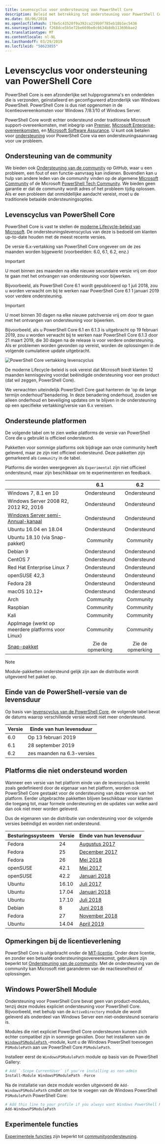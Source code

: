 ```yaml
---
title: Levenscyclus voor ondersteuning van PowerShell Core
description: Beleid met betrekking tot ondersteuning voor PowerShell Core
ms.date: 08/06/2018
ms.openlocfilehash: 178e5c43520f9a392ca219b9f785eb18b1ec5436
ms.sourcegitcommit: f268dce5b5e72be669be0c6634b8db11369bbae2
ms.translationtype: MT
ms.contentlocale: nl-NL
ms.lasthandoff: 03/29/2019
ms.locfileid: "58623855"
---
```

# <a name="powershell-core-support-lifecycle"></a>Levenscyclus voor ondersteuning van PowerShell Core

PowerShell Core is een afzonderlijke set hulpprogramma's en onderdelen die is verzonden, geïnstalleerd en geconfigureerd afzonderlijk van Windows PowerShell.
PowerShell Core is dus niet opgenomen in de licentieovereenkomsten voor Windows 7/8.1/10 of Windows Server.

PowerShell Core wordt echter ondersteund onder traditionele Microsoft support-overeenkomsten, met inbegrip van [Premier][], [Microsoft Enterprise-overeenkomsten][enterprise-agreement], en [Microsoft Software Assurance][assurance].
U kunt ook betalen voor [ondersteuning][] voor PowerShell Core via een ondersteuningsaanvraag voor uw probleem.

## <a name="community-support"></a>Ondersteuning van de community

We bieden ook [Ondersteuning van de community][] op GitHub, waar u een probleem, een fout of een functie-aanvraag kan indienen.
Bovendien kan u hulp van andere leden van de community vinden op de algemene [Microsoft Community][] of de Microsoft [PowerShell Tech Community][].
We bieden geen garantie er dat de community wordt adres of het probleem tijdig oplossen.
Als er een probleem dat onmiddellijke aandacht vereist, moet u de traditionele betaalde ondersteuningsopties.

## <a name="lifecycle-of-powershell-core"></a>Levenscyclus van PowerShell Core

PowerShell Core is vast te stellen de [moderne Lifecycle-beleid van Microsoft][modern].
De ondersteuningslevenscyclus van deze is bedoeld om klanten up-to-date houden met de meest recente versies.

De versie 6.x-vertakking van PowerShell Core ongeveer om de zes maanden worden bijgewerkt (voorbeelden: 6.0, 6.1, 6.2, enz.)

> [!IMPORTANT]
> U moet binnen zes maanden na elke nieuwe secundaire versie vrij om door te gaan met het ontvangen van ondersteuning voor bijwerken.

Bijvoorbeeld, als PowerShell Core 6.1 wordt gepubliceerd op 1 juli 2018, zou u worden verwacht om bij te werken naar PowerShell Core 6.1 1 januari 2019 voor verdere ondersteuning.

> [!IMPORTANT]
> U moet binnen 30 dagen na elke nieuwe patchversie vrij om door te gaan met het ontvangen van ondersteuning voor bijwerken.

Bijvoorbeeld, als u PowerShell Core 6.1 en 6.1.3 is uitgebracht op 19 februari 2019, zou u worden verwacht bij te werken naar PowerShell Core 6.1.3 door 21 maart 2019, die 30 dagen na de release is voor verdere ondersteuning.
Als er problemen worden gevonden op vereist, worden de oplossingen in de volgende cumulatieve update uitgebracht.

![PowerShell Core vertakking levenscyclus][lifecycle-chart]

De moderne Lifecycle-beleid is ook vereist dat Microsoft biedt klanten 12 maanden kennisgeving voordat beëindigde ondersteuning voor een product (dat wil zeggen, PowerShell Core).

We verwachten uiteindelijk PowerShell Core gaat hanteren de 'op de lange termijn onderhoud"benadering.
In deze benadering onderhoud, zouden we alleen onderhoud en beveiliging updates om te blijven in de ondersteuning op een specifieke vertakking/versie van 6.x vereisen.

## <a name="supported-platforms"></a>Ondersteunde platformen

De volgende tabel om te zien welke platforms de versie van PowerShell Core die u gebruikt is officieel ondersteund.

Pakketten voor sommige platforms ook bijdrage aan onze community heeft geleverd, maar ze zijn niet officieel ondersteund.
Deze pakketten zijn gemarkeerd als `Community` in de tabel.

Platforms die worden weergegeven als `Experimental` zijn niet officieel ondersteund, maar zijn beschikbaar om te experimenteren en feedback.

|                                                   | 6.1         | 6.2         |
|---------------------------------------------------|:-----------:|:-----------:|
| Windows 7, 8.1 en 10                            | Ondersteund   | Ondersteund   |
| Windows Server 2008 R2, 2012 R2, 2016             | Ondersteund   | Ondersteund   |
| [Windows Server semi-Annual-kanaal][semi-annual] | Ondersteund   | Ondersteund   |
| Ubuntu 16.04 en 18.04                            | Ondersteund   | Ondersteund   |
| Ubuntu 18.10 (via Snap-pakket)                   | Community   | Community   |
| Debian 9                                          | Ondersteund   | Ondersteund   |
| CentOS 7                                          | Ondersteund   | Ondersteund   |
| Red Hat Enterprise Linux 7                        | Ondersteund   | Ondersteund   |
| openSUSE 42,3                                     | Ondersteund   | Ondersteund   |
| Fedora 28                                         | Ondersteund   | Ondersteund   |
| macOS 10.12+                                      | Ondersteund   | Ondersteund   |
| Arch                                              | Community   | Community   |
| Raspbian                                          | Community   | Community   |
| Kali                                              | Community   | Community   |
| AppImage (werkt op meerdere platforms voor Linux)     | Community   | Community   |
| [Snap-pakket](https://snapcraft.io/powershell)   | Zie de opmerking    | Zie de opmerking    |

> [!NOTE]
> Module-pakketten ondersteund gelijk zijn aan de distributie wordt uitgevoerd het pakket op.

## <a name="powershell-release-end-of-life"></a>Einde van de PowerShell-versie van de levensduur

Op basis van [levenscyclus van de PowerShell Core](#lifecycle-of-powershell-core), de volgende tabel bevat de datums waarop verschillende versie wordt niet meer ondersteund.

| Versie | Einde van hun levensduur                   |
|---------|-------------------------------|
| 6.0     | Op 13 februari 2019             |
| 6.1     | 28 september 2019            |
| 6.2     | zes maanden na 6.3-versies   |

## <a name="platforms-which-are-out-of-support"></a>Platforms die niet ondersteund worden

Wanneer een versie van het platform einde van de levenscyclus bereikt zoals gedefinieerd door de eigenaar van het platform, worden ook PowerShell Core gestaakt voor de ondersteuning van deze versie van het platform.
Eerder uitgebrachte pakketten blijven beschikbaar voor klanten die toegang tot, maar formele ondersteuning en de updates van welke aard dan ook niet meer worden geleverd.

Dus de eigenaren van de distributie van ondersteuning voor de volgende versies beëindigd en worden niet ondersteund.

| Besturingssysteem       | Versie | Einde van hun levensduur                                                                                 |
|----------|---------|---------------------------------------------------------------------------------------------|
| Fedora   | 24      | [Augustus 2017](https://fedoramagazine.org/fedora-24-eol/)                                    |
| Fedora   | 25      | [December 2017](https://fedoramagazine.org/fedora-25-end-life/)                             |
| Fedora   | 26      | [Mei 2018](https://fedoramagazine.org/fedora-26-end-life/)                                  |
| openSUSE | 42.1    | [Mei 2017](https://lists.opensuse.org/opensuse-security-announce/2017-05/msg00053.html)     |
| openSUSE | 42.2    | [Januari 2018](https://lists.opensuse.org/opensuse-security-announce/2017-11/msg00066.html) |
| Ubuntu   | 16.10   | [Juli 2017](https://lists.ubuntu.com/archives/ubuntu-announce/2017-July/000223.html)        |
| Ubuntu   | 17.04   | [Januari 2018](https://lists.ubuntu.com/archives/ubuntu-announce/2018-January.txt)          |
| Ubuntu   | 17.10   | [Juli 2018](https://lists.ubuntu.com/archives/ubuntu-announce/2018-July/000232.html)        |
| Debian   | 8       | [Juni 2018](https://lists.debian.org/debian-security-announce/2018/msg00132.html)           |
| Fedora   | 27      | [November 2018](https://fedoramagazine.org/fedora-27-end-of-life/)                          |
| Ubuntu   | 14.04   | [April 2019](https://wiki.ubuntu.com/Releases)                                              |

## <a name="notes-on-licensing"></a>Opmerkingen bij de licentieverlening

PowerShell Core is uitgebracht onder de [MIT-licentie][].
Onder deze licentie, en zonder een betaalde ondersteuningsovereenkomst, gebruikers zijn beperkt tot [Ondersteuning van de community][].
Met de ondersteuning van de community kan Microsoft niet garanderen van de reactiesnelheid of oplossingen.

## <a name="windows-powershell-module"></a>Windows PowerShell Module

Ondersteuning voor PowerShell Core bevat geen van product-modules, tenzij deze modules expliciet ondersteuning voor PowerShell Core.
Bijvoorbeeld, met behulp van de `ActiveDirectory` module die wordt geleverd als onderdeel van Windows Server een niet-ondersteund scenario is.

Modules die niet expliciet PowerShell Core ondersteunen kunnen zich echter compatibel zijn in sommige gevallen.
Door het installeren van de [ `WindowsPSModulePath` ][] -module, kunt u de Windows PowerShell toevoegen `PSModulePath` aan uw PowerShell Core `PSModulePath`.

Installeer eerst de `WindowsPSModulePath` module op basis van de PowerShell Gallery:

```powershell
# Add `-Scope CurrentUser` if you're installing as non-admin
Install-Module WindowsPSModulePath -Force
```

Na de installatie van deze module worden uitgevoerd de `Add-WindowsPSModulePath` cmdlet om toe te voegen van de Windows PowerShell `PSModulePath` PowerShell Core:

```powershell
# Add this line to your profile if you always want Windows PowerShell PSModulePath
Add-WindowsPSModulePath
```

## <a name="experimental-features"></a>Experimentele functies

[Experimentele functies][] zijn beperkt tot [communityondersteuning](#community-support).

[Premier]: https://www.microsoft.com/en-us/microsoftservices/support.aspx
[enterprise-agreement]: https://www.microsoft.com/en-us/licensing/licensing-programs/enterprise.aspx
[assurance]: https://www.microsoft.com/en-us/licensing/licensing-programs/software-assurance-default.aspx
[Ondersteuning van de community]: https://github.com/powershell/powershell/issues
[Microsoft Community]: https://answers.microsoft.com/
[PowerShell Tech Community]: https://techcommunity.microsoft.com/t5/PowerShell/ct-p/WindowsPowerShell
[ondersteuning]: https://support.microsoft.com/assistedsupportproducts
[modern]: https://support.microsoft.com/help/30881/modern-lifecycle-policy
[lifecycle-chart]: ./images/modern-lifecycle.png
[semi-annual]: https://docs.microsoft.com/windows-server/get-started/semi-annual-channel-overview
[MIT-licentie]: https://github.com/PowerShell/PowerShell/blob/master/LICENSE.txt
[`WindowsPSModulePath`]: https://www.powershellgallery.com/packages/WindowsPSModulePath/
[Experimentele functies]: /powershell/module/microsoft.powershell.core/about/about_powershell_config?view=powershell-6#experimentalfeatures

